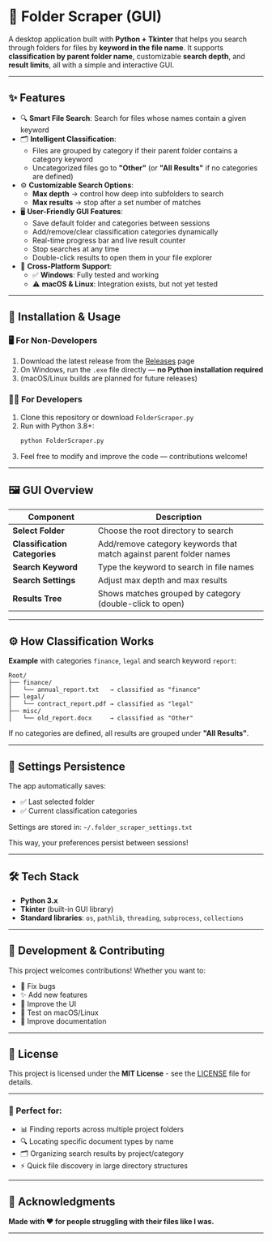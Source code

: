# 📂 Folder Scraper (GUI)

A desktop application built with **Python + Tkinter** that helps you search through folders for files by **keyword in the file name**. It supports **classification by parent folder name**, customizable **search depth**, and **result limits**, all with a simple and interactive GUI.

---

## ✨ Features

- 🔍 **Smart File Search**: Search for files whose names contain a given keyword
- 🗂️ **Intelligent Classification**:
  - Files are grouped by category if their parent folder contains a category keyword
  - Uncategorized files go to **"Other"** (or **"All Results"** if no categories are defined)
- ⚙️ **Customizable Search Options**:
  - **Max depth** → control how deep into subfolders to search
  - **Max results** → stop after a set number of matches
- 🖥️ **User-Friendly GUI Features**:
  - Save default folder and categories between sessions
  - Add/remove/clear classification categories dynamically
  - Real-time progress bar and live result counter
  - Stop searches at any time
  - Double-click results to open them in your file explorer
- 🐧 **Cross-Platform Support**:
  - ✅ **Windows**: Fully tested and working
  - ⚠️ **macOS & Linux**: Integration exists, but not yet tested

---

## 🚀 Installation & Usage

### 🖥️ For Non-Developers
1. Download the latest release from the [Releases](../../releases) page
2. On Windows, run the `.exe` file directly — **no Python installation required**
3. (macOS/Linux builds are planned for future releases)

### 🧑‍💻 For Developers
1. Clone this repository or download `FolderScraper.py`
2. Run with Python 3.8+:
   ```bash
   python FolderScraper.py
   ```
3. Feel free to modify and improve the code — contributions welcome!

---

## 🖼️ GUI Overview

| Component | Description |
|-----------|-------------|
| **Select Folder** | Choose the root directory to search |
| **Classification Categories** | Add/remove category keywords that match against parent folder names |
| **Search Keyword** | Type the keyword to search in file names |
| **Search Settings** | Adjust max depth and max results |
| **Results Tree** | Shows matches grouped by category (double-click to open) |

---

## ⚙️ How Classification Works

**Example** with categories `finance`, `legal` and search keyword `report`:

```
Root/
├── finance/
│   └── annual_report.txt   → classified as "finance"
├── legal/
│   └── contract_report.pdf → classified as "legal"
├── misc/
│   └── old_report.docx     → classified as "Other"
```

If no categories are defined, all results are grouped under **"All Results"**.

---

## 📜 Settings Persistence

The app automatically saves:
- ✅ Last selected folder
- ✅ Current classification categories

Settings are stored in: `~/.folder_scraper_settings.txt`

This way, your preferences persist between sessions!

---

## 🛠️ Tech Stack

- **Python 3.x**
- **Tkinter** (built-in GUI library)
- **Standard libraries**: `os`, `pathlib`, `threading`, `subprocess`, `collections`

---

## 🔧 Development & Contributing

This project welcomes contributions! Whether you want to:
- 🐛 Fix bugs
- ✨ Add new features
- 📱 Improve the UI
- 🧪 Test on macOS/Linux
- 📝 Improve documentation

---

## 📜 License

This project is licensed under the **MIT License** - see the [LICENSE](LICENSE) file for details.

---

### 🎯 Perfect for:
- 📊 Finding reports across multiple project folders
- 🔍 Locating specific document types by name
- 🗂️ Organizing search results by project/category
- ⚡ Quick file discovery in large directory structures

---

  ## 💝 Acknowledgments

**Made with ❤️ for people struggling with their files like I was.**

---
